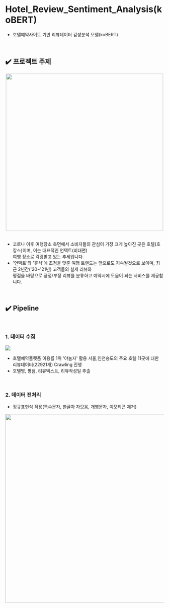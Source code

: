 # Hotel_Review_Sentiment_Analysis(koBERT)  

- 호텔예약사이트 기반 리뷰데이터 감성분석 모델(koBERT)

</br> 

## ✔️ 프로젝트 주제  
<div align="center">
<img src="https://user-images.githubusercontent.com/90162819/158767907-6ef1ca4c-c13c-411e-b70f-f98bd8891e29.png" width="500"></div>

</br> 

- 코로나 이후 여행장소 측면에서 소비자들의 관심이 가장 크게 높아진 곳은 호텔(호캉스)이며, 이는 대표적인 언택트(비대면)  
여행 장소로 각광받고 있는 추세입니다.  
- '언택트'와 '휴식'에 초점을 맞춘 여행 트렌드는 앞으로도 지속될것으로 보이며, 최근 2년간('20~'21년) 고객들의 실제 리뷰와  
 평점을 바탕으로 긍정/부정 리뷰를 분류하고 예약시에 도움이 되는 서비스를 제공합니다. 

 </br> 

## ✔️ Pipeline 

 </br> 


### **1. 데이터 수집**  

<img src="https://user-images.githubusercontent.com/90162819/158769734-1d1b4721-0a50-4c9b-b5dc-7addcb005a7d.png">

- 호텔예약플랫폼 이용률 1위 '야놀자' 활용 서울,인천송도의 주요 호텔 11곳에 대한 리뷰데이터(22921개) Crawling 진행  
- 호텔명, 평점, 리뷰텍스트, 리뷰작성일 추출  

 </br> 

### **2. 데이터 전처리** 

- 정규표현식 적용(특수문자, 한글자 자모음, 개행문자, 이모티콘 제거)

<div align="center"><img src="https://user-images.githubusercontent.com/90162819/159422915-0b1c5dd4-1c0b-42a7-9683-40488b16727e.png" width="600"></div>
